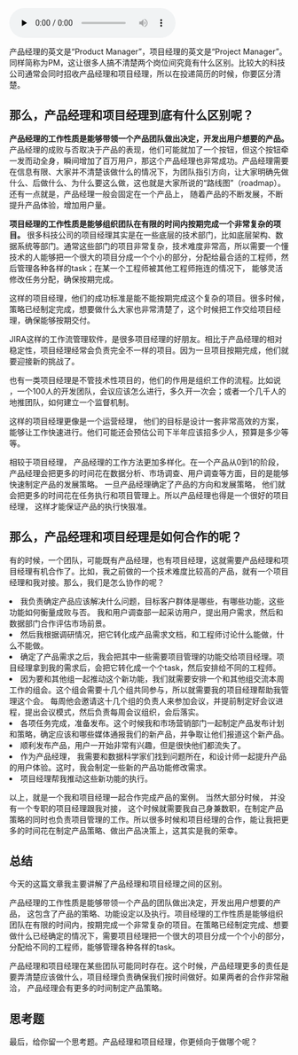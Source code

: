 <audio id="audio" title="04 | 产品经理和项目经理有什么区别？" controls="" preload="none"><source id="mp3" src="https://static001.geekbang.org/resource/audio/93/95/9335029e45a5f8f80b3b48bcd195af95.mp3"></audio>

产品经理的英文是“Product Manager”，项目经理的英文是“Project Manager”。同样简称为PM，这让很多人搞不清楚两个岗位间究竟有什么区别。比较大的科技公司通常会同时招收产品经理和项目经理，所以在投递简历的时候，你要区分清楚。

## 那么，产品经理和项目经理到底有什么区别呢？

**产品经理的工作性质是能够带领一个产品团队做出决定，开发出用户想要的产品。** 产品经理的成败与否取决于产品的表现，他们可能就加了一个按钮，但这个按钮牵一发而动全身，瞬间增加了百万用户，那这个产品经理也非常成功。产品经理需要在信息有限、大家并不清楚该做什么的情况下，为团队指引方向，让大家明确先做什么、后做什么、为什么要这么做，这也就是大家所说的“路线图”（roadmap）。还有一点就是，产品经理一般会固定在一个产品上， 随着产品的不断发展，不断提升产品体验，增加用户量。

**项目经理的工作性质是能够组织团队在有限的时间内按期完成一个非常复杂的项目。** 很多科技公司的项目经理其实是在一些底层的技术部门，比如底层架构、数据系统等部门。通常这些部门的项目非常复杂，技术难度非常高，所以需要一个懂技术的人能够把一个很大的项目分成一个个小的部分，分配给最合适的工程师，然后管理各种各样的task；在某一个工程师被其他工程师拖连的情况下， 能够灵活修改任务分配，确保按期完成。

这样的项目经理，他们的成功标准是能不能按期完成这个复杂的项目。很多时候，策略已经制定完成，想要做什么大家也非常清楚了，这个时候把工作交给项目经理，确保能够按期交付。  

JIRA这样的工作流管理软件，是很多项目经理的好朋友。相比于产品经理的相对稳定性，项目经理经常会负责完全不一样的项目。因为一旦项目按期完成，他们就要迎接新的挑战了。

也有一类项目经理是不管技术性项目的，他们的作用是组织工作的流程。比如说 ，一个100人的开发团队，会议应该怎么进行，多久开一次会；或者一个几千人的地推团队，如何建立一个监督机制。

这样的项目经理更像是一个运营经理， 他们的目标是设计一套非常高效的方案，能够让工作快速进行。他们可能还会预估公司下半年应该招多少人，预算是多少等等。

相较于项目经理， 产品经理的工作方法更加多样化。在一个产品从0到1的阶段，产品经理会把更多的时间花在数据分析、市场调查、用户调查等方面，目的是能够快速制定产品的发展策略。 一旦产品经理确定了产品的方向和发展策略， 他们就会把更多的时间花在任务执行和项目管理上。所以产品经理也得是一个很好的项目经理， 这样才能保证产品的执行快狠准。

## 那么，产品经理和项目经理是如何合作的呢？

有的时候，一个团队，可能既有产品经理，也有项目经理，这就需要产品经理和项目经理有机合作了。比如，我之前做的一个技术难度比较高的产品，就有一个项目经理和我对接。那么，我们是怎么协作的呢？

<li>我负责确定产品应该解决什么问题，目标客户群体是哪些，有哪些功能，这些功能如何衡量成败与否。 我和用户调查部一起采访用户，提出用户需求，然后和数据部门合作评估市场前景。
</li>
<li>然后我根据调研情况，把它转化成产品需求文档，和工程师讨论什么能做，什么不能做。
</li>
<li>确定了产品需求之后，我会把其中一些需要项目管理的功能交给项目经理。项目经理拿到我的需求后，会把它转化成一个个task，然后安排给不同的工程师。
</li>
<li>因为要和其他组一起推动这个新功能，我们就需要安排一个和其他组交流本周工作的组会。这个组会需要十几个组共同参与，所以就需要我的项目经理帮助我管理这个会。 每周他会邀请这十几个组的负责人来参加会议，并提前制定好会议进程，提出会议模式，然后负责每周会议组织，会后落实。
</li>
<li>各项任务完成，准备发布。这个时候我和市场营销部门一起制定产品发布计划和策略，确定应该和哪些媒体通报我们的新产品，并争取让他们报道这个新产品。
</li>
<li>顺利发布产品，用户一开始非常有兴趣，但是很快他们都流失了。
</li>
<li>作为产品经理， 我需要和数据科学家们找到问题所在，和设计师一起提升产品的用户体验。这时，我会制定一些新的产品功能修改需求。
</li>
<li>项目经理帮我推动这些新功能的执行。
</li>

以上，就是一个我和项目经理一起合作完成产品的案例。 当然大部分时候， 并没有一个专职的项目经理跟我对接， 这个时候就需要我自己身兼数职，在制定产品策略的同时也负责项目管理的工作。所以很多时候和项目经理的合作，能让我把更多的时间花在制定产品策略、做出产品决策上，这其实是我的荣幸。

## 总结

今天的这篇文章我主要讲解了产品经理和项目经理之间的区别。

产品经理的工作性质是能够带领一个产品的团队做出决定，开发出用户想要的产品， 这包含了产品的策略、功能设定以及执行。项目经理的工作性质是能够组织团队在有限的时间内，按期完成一个非常复杂的项目。在策略已经制定完成、想要做什么已经确定的情况下，需要项目经理把一个很大的项目分成一个个小的部分，分配给不同的工程师，能够管理各种各样的task。

产品经理和项目经理在某些团队可能同时存在。这个时候，产品经理更多的责任是要弄清楚应该做什么，项目经理负责确保我们按时间做好。如果两者的合作非常融洽， 产品经理会有更多的时间制定产品策略。

## 思考题

最后，给你留一个思考题。产品经理和项目经理，你更倾向于做哪个呢？


